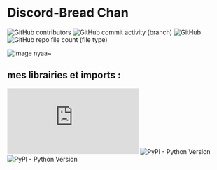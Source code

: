 # Discord-Bread Chan
![GitHub contributors](https://img.shields.io/github/contributors/Wishrito/Discord-Bread-Chan) ![GitHub commit activity (branch)](https://img.shields.io/github/commit-activity/t/Wishrito/Discord-Bread-Chan) ![GitHub](https://img.shields.io/github/license/Wishrito/Discord-Bread-Chan) ![GitHub repo file count (file type)](https://img.shields.io/github/directory-file-count/Wishrito/Discord-Bread-Chan)



![image](https://github.com/Wishrito/Discord-Bread-Chan/assets/110767037/c894a3bb-e994-4bf8-8d6a-03a629b914db)
nyaa~



## mes librairies et imports :
![PyPI - Python Version](https://img.shields.io/pypi/pyversions/discord.py?label=discord.py) ![PyPI - Python Version](https://img.shields.io/pypi/pyversions/python-dotenv?label=python-dotenv) ![PyPI - Python Version](https://img.shields.io/pypi/pyversions/Pillow?label=Pillow)
